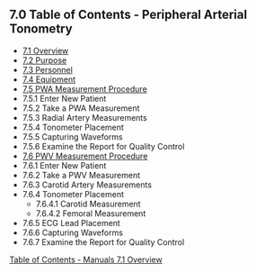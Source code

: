 ## 7.0 Table of Contents - Peripheral Arterial Tonometry

* [7.1 Overview](:pages_path:/manuals/peripheral-arterial-tonometry/7-01-overview.md)
* [7.2 Purpose](:pages_path:/manuals/peripheral-arterial-tonometry/7-02-purpose.md)
* [7.3 Personnel](:pages_path:/manuals/peripheral-arterial-tonometry/7-03-personnel.md)
* [7.4 Equipment](:pages_path:/manuals/peripheral-arterial-tonometry/7-04-equipment.md)
* [7.5 PWA Measurement Procedure](:pages_path:/manuals/peripheral-arterial-tonometry/7-05-pwa-measurement-procedure.md)
 * 7.5.1 Enter New Patient
 * 7.5.2 Take a PWA Measurement
 * 7.5.3 Radial Artery Measurements
 * 7.5.4 Tonometer Placement
 * 7.5.5 Capturing Waveforms
 * 7.5.6 Examine the Report for Quality Control
* [7.6 PWV Measurement Procedure](:pages_path:/manuals/peripheral-arterial-tonometry/7-06-pwv-measurement-procedure.md)
 * 7.6.1 Enter New Patient
 * 7.6.2 Take a PWV Measurement
 * 7.6.3 Carotid Artery Measurements
 * 7.6.4 Tonometer Placement
    * 7.6.4.1 Carotid Measurement
    * 7.6.4.2 Femoral Measurement
 * 7.6.5 ECG Lead Placement
 * 7.6.6 Capturing Waveforms
 * 7.6.7 Examine the Report for Quality Control


<div class="center">
<div class="btn-group">
  <a href=":pages_path:/manuals/manual-toc.md" class="btn btn-default">
    <span class="glyphicon glyphicon-chevron-up"></span>
    Table of Contents - Manuals
  </a>

  <a href=":pages_path:/manuals/peripheral-arterial-tonometry/7-01-overview.mdd" class="btn btn-success">
    7.1 Overview
    <span class="glyphicon glyphicon-chevron-right"></span>
  </a>
</div>
</div>
